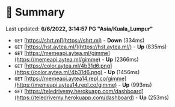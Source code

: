 # 📖 Summary
Last updated: **6/6/2022, 3:14:57 PG "Asia/Kuala_Lumpur"**

- `GET` [https://shrt.ml](https://shrt.ml) - **Down** (334ms)
- `GET` [https://hst.aytea.ml/](https://hst.aytea.ml/) - **Up** (835ms)
- `GET` [https://memeapi.aytea.ml/gimme](https://memeapi.aytea.ml/gimme) - **Up** (2366ms)
- `GET` [https://color.aytea.ml/4b31d6.png](https://color.aytea.ml/4b31d6.png) - **Up** (1456ms)
- `GET` [https://memeapi.aytea14.repl.co/gimme](https://memeapi.aytea14.repl.co/gimme) - **Up** (993ms)
- `GET` [https://teledrivemy.herokuapp.com/dashboard](https://teledrivemy.herokuapp.com/dashboard) - **Up** (253ms)
